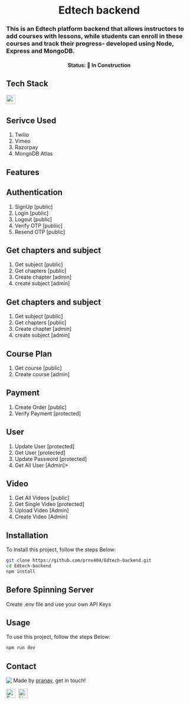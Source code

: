 <h1 align="center">
	Edtech backend
</h1>

<h3>
 This is an Edtech  platform  backend that allows instructors to add courses with lessons, while students can enroll in these courses and track their progress- developed using Node, Express and MongoDB.
</h3>

<h4 align="center">
	Status: 🚧 In Construction
</h4>

## Tech Stack

<img src="https://img.shields.io/badge/Nodejs-05122A?style=flat&logo=node.js" alt="nodejs Badge" height="25">&nbsp;

## Serivce Used

<ol>
	<li>Twilio</li>
	<li>Vimeo</li>
	<li>Razorpay</li>
	<li> MongoDB Atlas</li>
</ol>

## Features

<h2>Authentication</h1>
<ol>
   	<li>SignUp [public]</li>
	<li>Login [public]</li>
	<li>Logout [public]</li>
	<li>Verify OTP [publiic]</li>
	<li>Resend OTP [public]</li>
</ol>

<h2>Get chapters and subject</h1>
<ol>
   	<li>Get subject [public]</li>
	<li>Get chapters [public]</li>
	<li>Create chapter [admin]</li>
	<li>create subject [admin]</li>
</ol>

<h2>Get chapters and subject</h1>
<ol>
   	<li>Get subject [public]</li>
	<li>Get chapters [public]</li>
	<li>Create chapter [admin]</li>
	<li>create subject [admin]</li>
</ol>

<h2>Course Plan</h1>
<ol>
   	<li>Get course [public]</li>
	<li>Create course [admin]</li>
</ol>

<h2>Payment</h1>
<ol>
   	<li>Create Order [public]</li>
	<li>Verify Payment [protected]</li>
</ol>

<h2>User</h1>
<ol>
   	<li> Update User [protected]</li>
	<li>Get User [protected]</li>
	<li> Update Password [protected]</li>
	<li> Get All User [Admin]>
</ol>

<h2>Video</h1>
<ol>
   	<li> Get All Videos [public]</li>
	<li>Get Single Video [protected]</li>
	<li> Upload Video [Admin]</li>
	<li> Create Video [Admin]</li>
</ol>

## Installation

To Install this project, follow the steps Below:

```bash
git clone https://github.com/prnv404/Edtech-backend.git
cd Edtech-backend
npm install
```

## Before Spinning Server

Create .env file and use your own API Keys

## Usage

To use this project, follow the steps Below:

```bash
npm run dev
```

## Contact

<img align="left" src="https://avatars.githubusercontent.com/prnv404?size=100">

Made by [pranav](https://github.com/prnv404), get in touch!

<a href="mailto:pranavofficial404@gmail.com" target="_blank"><img src="https://img.shields.io/badge/Email-D14836?style=flat&logo=gmail&logoColor=white" alt="Email Badge" height="25"></a>&nbsp;
<a href="https://www.linkedin.com/in/pranav s" target="_blank"><img src="https://img.shields.io/badge/Linkedin-0077B5?style=flat&logo=linkedin&logoColor=white" alt="LinkedIn Badge" height="25"></a>&nbsp;

<br clear="left"/>
